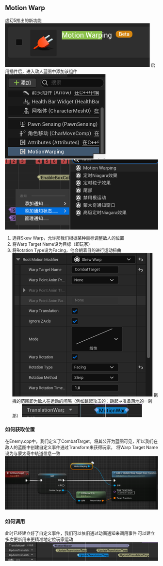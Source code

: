 ## Motion Warp
虚幻5推出的新功能
![输入图片说明](/imgs/2024-08-29/b8NqgjKj9EG9xNT3.png)
启用插件后，进入敌人蓝图中添加该组件
![输入图片说明](/imgs/2024-08-29/VcUcG5bvFzAT2foN.png)
![输入图片说明](/imgs/2024-08-29/7Dbmh7szJxnD8UXq.png)
1. 选择Skew Warp，允许那我们根据某种目标调整敌人的位置
2. 将Warp Target Name设为目标（即玩家）
3. 将Rotation Type设为Facing，他会朝着目的进行运动扭曲
![输入图片说明](/imgs/2024-08-29/uFhORIaBksS3p65L.png)
拖拽的范围即为敌人在运动的间隔（例如跳起攻击的：跳起->准备落地的一刹那）
![输入图片说明](/imgs/2024-08-29/i7SgI0pvmSnEwJ3A.png)
### 如何获取位置
在Enemy.cpp中，我们定义了CombatTarget，将其公开为蓝图可见，所以我们在敌人的蓝图中创建自定义事件通过Transform来获得玩家。
将Warp Target Name设为与蒙太奇中轨道信息一致
![输入图片说明](/imgs/2024-08-29/2mALIJjrEB0eZgsK.png)
### 如何调用
此时已经建立好了自定义事件，我们可以依旧通过动画通知来调用事件
可以建立多次更新用来更精准地定位玩家运动
![输入图片说明](/imgs/2024-08-29/1zPMh1ZAHUwOoygS.png)
<!--stackedit_data:
eyJoaXN0b3J5IjpbMTQ4MDMyMzE3MiwxMTQ1MTEzNjUwLDIxMz
QxNzA4OTcsMTA4MzY5NjQwOCwyMzU0MDY0ODAsMzk2Nzk5NTJd
fQ==
-->